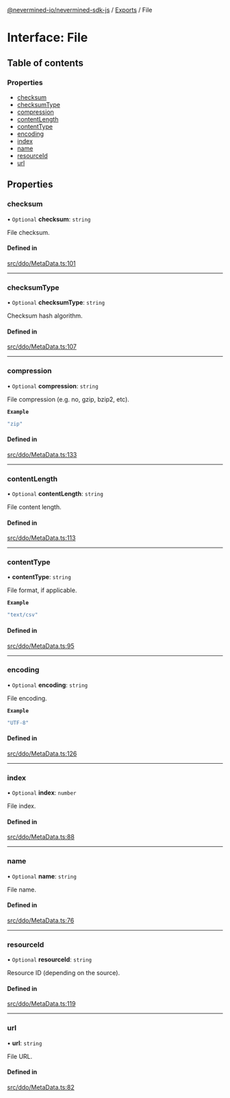 [@nevermined-io/nevermined-sdk-js](../README.md) / [Exports](../modules.md) / File

# Interface: File

## Table of contents

### Properties

- [checksum](File.md#checksum)
- [checksumType](File.md#checksumtype)
- [compression](File.md#compression)
- [contentLength](File.md#contentlength)
- [contentType](File.md#contenttype)
- [encoding](File.md#encoding)
- [index](File.md#index)
- [name](File.md#name)
- [resourceId](File.md#resourceid)
- [url](File.md#url)

## Properties

### checksum

• `Optional` **checksum**: `string`

File checksum.

#### Defined in

[src/ddo/MetaData.ts:101](https://github.com/nevermined-io/sdk-js/blob/9d31ebc/src/ddo/MetaData.ts#L101)

___

### checksumType

• `Optional` **checksumType**: `string`

Checksum hash algorithm.

#### Defined in

[src/ddo/MetaData.ts:107](https://github.com/nevermined-io/sdk-js/blob/9d31ebc/src/ddo/MetaData.ts#L107)

___

### compression

• `Optional` **compression**: `string`

File compression (e.g. no, gzip, bzip2, etc).

**`Example`**

```ts
"zip"
```

#### Defined in

[src/ddo/MetaData.ts:133](https://github.com/nevermined-io/sdk-js/blob/9d31ebc/src/ddo/MetaData.ts#L133)

___

### contentLength

• `Optional` **contentLength**: `string`

File content length.

#### Defined in

[src/ddo/MetaData.ts:113](https://github.com/nevermined-io/sdk-js/blob/9d31ebc/src/ddo/MetaData.ts#L113)

___

### contentType

• **contentType**: `string`

File format, if applicable.

**`Example`**

```ts
"text/csv"
```

#### Defined in

[src/ddo/MetaData.ts:95](https://github.com/nevermined-io/sdk-js/blob/9d31ebc/src/ddo/MetaData.ts#L95)

___

### encoding

• `Optional` **encoding**: `string`

File encoding.

**`Example`**

```ts
"UTF-8"
```

#### Defined in

[src/ddo/MetaData.ts:126](https://github.com/nevermined-io/sdk-js/blob/9d31ebc/src/ddo/MetaData.ts#L126)

___

### index

• `Optional` **index**: `number`

File index.

#### Defined in

[src/ddo/MetaData.ts:88](https://github.com/nevermined-io/sdk-js/blob/9d31ebc/src/ddo/MetaData.ts#L88)

___

### name

• `Optional` **name**: `string`

File name.

#### Defined in

[src/ddo/MetaData.ts:76](https://github.com/nevermined-io/sdk-js/blob/9d31ebc/src/ddo/MetaData.ts#L76)

___

### resourceId

• `Optional` **resourceId**: `string`

Resource ID (depending on the source).

#### Defined in

[src/ddo/MetaData.ts:119](https://github.com/nevermined-io/sdk-js/blob/9d31ebc/src/ddo/MetaData.ts#L119)

___

### url

• **url**: `string`

File URL.

#### Defined in

[src/ddo/MetaData.ts:82](https://github.com/nevermined-io/sdk-js/blob/9d31ebc/src/ddo/MetaData.ts#L82)
